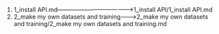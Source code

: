 1.  1_install API.md————————————->1_install API/1_install API.md
2.  2_make my own datasets and training———>2_make my own datasets and training/2_make my own datasets and training.md

